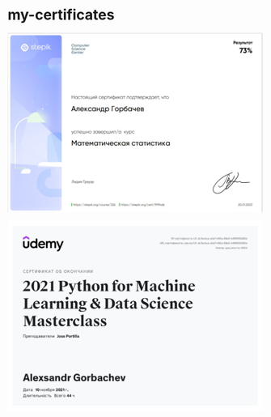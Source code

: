 # my-certificates

![Image alt](https://github.com/Alexsandr-Gorbachev/my-certificates/blob/main/mat_stat.jpg)

![Image alt](https://github.com/Alexsandr-Gorbachev/my-certificates/blob/main/Python_for_Machine_Learning_Data_Science_Masterclass.jpg)

